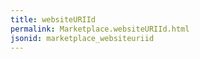 ```yaml
---
title: websiteURIId
permalink: Marketplace.websiteURIId.html
jsonid: marketplace_websiteuriid
---
```

